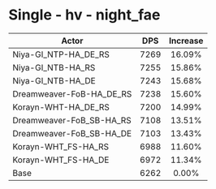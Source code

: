 # Single - hv - night_fae
| Actor | DPS | Increase |
|---|:---:|:---:|
|Niya-GI_NTP-HA_DE_RS|7269|16.09%|
|Niya-GI_NTB-HA_RS|7255|15.86%|
|Niya-GI_NTB-HA_DE|7243|15.68%|
|Dreamweaver-FoB-HA_DE_RS|7238|15.60%|
|Korayn-WHT-HA_DE_RS|7200|14.99%|
|Dreamweaver-FoB_SB-HA_RS|7108|13.51%|
|Dreamweaver-FoB_SB-HA_DE|7103|13.43%|
|Korayn-WHT_FS-HA_RS|6988|11.60%|
|Korayn-WHT_FS-HA_DE|6972|11.34%|
|Base|6262|0.00%|
